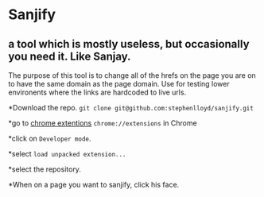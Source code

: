 # Sanjify
## a tool which is mostly useless, but occasionally you need it. Like Sanjay.

The purpose of this tool is to change all of the hrefs on the page you are on to have the same domain as the page domain. 
Use for testing lower environents where the links are hardcoded to live urls. 

*Download the repo. `git clone git@github.com:stephenlloyd/sanjify.git`

*go to [chrome extentions](chrome://extensions "Chrome Extensions") `chrome://extensions` in Chrome

*click on `Developer mode`.

*select `load unpacked extension...`

*select the repository.

*When on a page you want to sanjify, click his face. 
